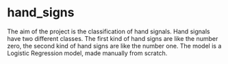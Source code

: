 # hand_signs
The aim of the project is the classification of hand signals. Hand signals have two different classes. The first kind of hand signs are like the number zero, the second kind of hand signs are like the number one. The model is a Logistic Regression model, made manually from scratch. 
